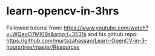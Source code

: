 # learn-opencv-in-3hrs
Followed tutorial from: https://www.youtube.com/watch?v=WQeoO7MI0Bs&amp;t=3531s
and his github repo: https://github.com/murtazahassan/Learn-OpenCV-in-3-hours/tree/master/Resources
